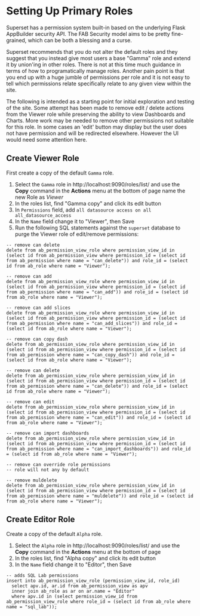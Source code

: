 # Setting Up Primary Roles

Superset has a permission system built-in based on the underlying Flask AppBuilder security API.  The FAB Security model aims to be pretty
fine-grained, which can be both a blessing and a curse.

Superset recommends that you do not alter the default roles and they suggest that you instead give most users a base "Gamma" role and extend
it by union'ing in other roles.  There is not at this time much guidance in terms of how to programatically manage roles. Another pain point
is that you end up with a huge jumble of permissions per role and it is not easy to tell which permissions relate specifically relate to any given view
within the site.

The following is intended as a starting point for initial exploration and testing of the site.  Some attempt has been made to remove edit / delete
actions from the Viewer role while preserving the ability to view Dashboards and Charts.  More work may be needed to remove other permissions not
suitable for this role.  In some cases an 'edit' button may display but the user does not have permission and will be redirected elsewhere. However the UI
would need some attention here.

## Create Viewer Role

First create a copy of the default `Gamma` role.

1. Select the `Gamma` role in http://localhost:9090/roles/list/ and use the **Copy** command in the **Actions** menu at the bottom of page
name the new Role as _Viewer_
1. In the roles list, find "Gamma copy" and click its edit button
1. In `Permissions` field, add `all datasource access on all all_datasource_access`
1. In the `Name` field change it to "Viewer", then Save
1. Run the following SQL statements against the `superset` database to purge the Viewer role of edit/remove permissions:

```
-- remove can delete
delete from ab_permission_view_role where permission_view_id in (select id from ab_permission_view where permission_id = (select id from ab_permission where name = "can_delete")) and role_id = (select id from ab_role where name = "Viewer");

-- remove can add
delete from ab_permission_view_role where permission_view_id in (select id from ab_permission_view where permission_id = (select id from ab_permission where name = "can_add")) and role_id = (select id from ab_role where name = "Viewer");

-- remove can add slices
delete from ab_permission_view_role where permission_view_id in (select id from ab_permission_view where permission_id = (select id from ab_permission where name = "can_add_slices")) and role_id = (select id from ab_role where name = "Viewer");

-- remove can copy dash
delete from ab_permission_view_role where permission_view_id in (select id from ab_permission_view where permission_id = (select id from ab_permission where name = "can_copy_dash")) and role_id = (select id from ab_role where name = "Viewer");

-- remove can delete
delete from ab_permission_view_role where permission_view_id in (select id from ab_permission_view where permission_id = (select id from ab_permission where name = "can_delete")) and role_id = (select id from ab_role where name = "Viewer");

-- remove can edit
delete from ab_permission_view_role where permission_view_id in (select id from ab_permission_view where permission_id = (select id from ab_permission where name = "can_edit")) and role_id = (select id from ab_role where name = "Viewer");

-- remove can import dashboards
delete from ab_permission_view_role where permission_view_id in (select id from ab_permission_view where permission_id = (select id from ab_permission where name = "can_import_dashboards")) and role_id = (select id from ab_role where name = "Viewer");

-- remove can override role permissions
-- role will not any by default

-- remove muldelete
delete from ab_permission_view_role where permission_view_id in (select id from ab_permission_view where permission_id = (select id from ab_permission where name = "muldelete")) and role_id = (select id from ab_role where name = "Viewer");

```

## Create Editor Role

Create a copy of the default `Alpha` role.

1. Select the `Alpha` role in http://localhost:9090/roles/list/ and use the **Copy** command in the **Actions** menu at the bottom of page
1. In the roles list, find "Alpha copy" and click its edit button
1. In the `Name` field change it to "Editor", then Save

```
-- adds SQL Lab permissions
insert into ab_permission_view_role (permission_view_id, role_id)
  select apv.id, ar.id from ab_permission_view as apv
  inner join ab_role as ar on ar.name = "Editor"
  where apv.id in (select permission_view_id from ab_permission_view_role where role_id = (select id from ab_role where name = "sql_lab"));
```
